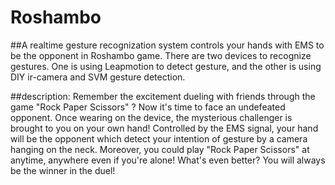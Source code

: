 # Roshambo
##A realtime gesture recognization system controls your hands with EMS to be the opponent in Roshambo game.
There are two devices to recognize gestures. 
One is using Leapmotion to detect gesture, and the other is using DIY ir-camera and SVM gesture detection.

##description:
Remember the excitement dueling with friends through the game "Rock Paper Scissors" ? 
Now it's time to face an undefeated opponent. Once wearing on the device, 
the mysterious challenger is brought to you on your own hand! 
Controlled by the EMS signal, your hand will be the opponent which detect your intention of gesture by a camera 
hanging on the neck. Moreover, you could play "Rock Paper Scissors" at anytime, 
anywhere even if you're alone! What's even better? You will always be the winner in the duel!
